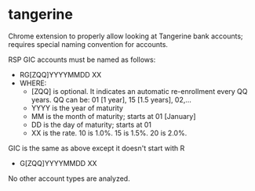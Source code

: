 # tangerine
Chrome extension to properly allow looking at Tangerine bank accounts; requires special naming convention for accounts.

RSP GIC accounts must be named as follows:
- RG[ZQQ]YYYYMMDD XX
- WHERE:
    - [ZQQ] is optional. It indicates an automatic re-enrollment every QQ years. QQ can be: 01 [1 year], 15 [1.5 years], 02,...
    - YYYY is the year of maturity
    - MM is the month of maturity; starts at 01 [January]
    - DD is the day of maturity; starts at 01
    - XX is the rate. 10 is 1.0%. 15 is 1.5%. 20 is 2.0%.
     
GIC is the same as above except it doesn't start with R
- G[ZQQ]YYYYMMDD XX

     
No other account types are analyzed.
